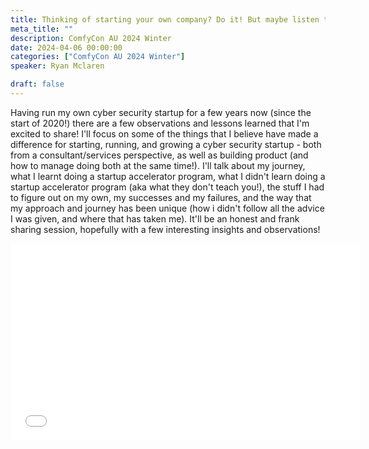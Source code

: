 ```yaml
---
title: Thinking of starting your own company? Do it! But maybe listen to this first
meta_title: ""
description: ComfyCon AU 2024 Winter
date: 2024-04-06 00:00:00
categories: ["ComfyCon AU 2024 Winter"]
speaker: Ryan Mclaren

draft: false
---
```

Having run my own cyber security startup for a few years now (since the start of 2020!) there are a few observations and lessons learned that I'm excited to share! I'll focus on some of the things that I believe have made a difference for starting, running, and growing a cyber security startup - both from a consultant/services perspective, as well as building product (and how to manage doing both at the same time!). I'll talk about my journey, what I learnt doing a startup accelerator program, what I didn't learn doing a startup accelerator program (aka what they don't teach you!), the stuff I had to figure out on my own, my successes and my failures, and the way that my approach and journey has been unique (how i didn't follow all the advice I was given, and where that has taken me). It'll be an honest and frank sharing session, hopefully with a few interesting insights and observations!

<iframe width="560" height="315" src="None" title="YouTube video player" frameborder="0" allow="accelerometer; autoplay; clipboard-write; encrypted-media; gyroscope; picture-in-picture; web-share" allowfullscreen></iframe>